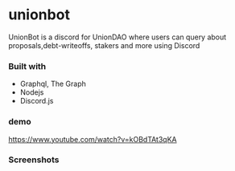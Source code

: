 # unionbot
UnionBot is a discord for UnionDAO where users can query about proposals,debt-writeoffs, stakers and more using Discord
 
### Built with
- Graphql, The Graph 
- Nodejs
- Discord.js

### demo

https://www.youtube.com/watch?v=kOBdTAt3qKA


### Screenshots

